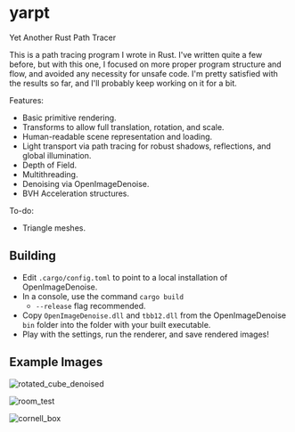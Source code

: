 # yarpt
Yet Another Rust Path Tracer

This is a path tracing program I wrote in Rust. I've written quite a few before, but with this one, I focused on more proper program structure and flow, and avoided any necessity for unsafe code. I'm pretty satisfied with the results so far, and I'll probably keep working on it for a bit.

Features:
- Basic primitive rendering.
- Transforms to allow full translation, rotation, and scale.
- Human-readable scene representation and loading.
- Light transport via path tracing for robust shadows, reflections, and global illumination.
- Depth of Field.
- Multithreading.
- Denoising via OpenImageDenoise.
- BVH Acceleration structures.

To-do:
- Triangle meshes.

## Building
- Edit `.cargo/config.toml` to point to a local installation of OpenImageDenoise.
- In a console, use the command `cargo build`
  - `--release` flag recommended.
- Copy `OpenImageDenoise.dll` and `tbb12.dll` from the OpenImageDenoise `bin` folder into the folder with your built executable.
- Play with the settings, run the renderer, and save rendered images!

## Example Images
![rotated_cube_denoised](https://user-images.githubusercontent.com/25652538/232280373-174c7968-61c6-420c-992a-e164d573f50f.png)

![room_test](https://user-images.githubusercontent.com/25652538/233825017-2bf12ad8-769c-4dd5-adcf-7ac0cb37e6cc.png)

![cornell_box](https://user-images.githubusercontent.com/25652538/233825020-56cb4504-9943-48df-83d0-075175c7faa1.png)
